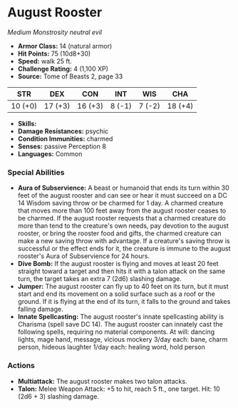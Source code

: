 # August Rooster

*Medium* *Monstrosity* *neutral evil*

- **Armor Class:** 14 (natural armor)
- **Hit Points:** 75 (10d8+30)
- **Speed:** walk 25 ft.
- **Challenge Rating:** 4 (1,100 XP)
- **Source:** Tome of Beasts 2, page 33

| STR | DEX | CON | INT | WIS | CHA |
| --- | --- | --- | --- | --- | --- |
| 10 (+0) | 17 (+3) | 16 (+3) | 8 (-1) | 7 (-2) | 18 (+4) |

- **Skills:** 
- **Damage Resistances:** psychic
- **Condition Immunities:** charmed
- **Senses:** passive Perception 8
- **Languages:** Common

### Special Abilities

- **Aura of Subservience:** A beast or humanoid that ends its turn within 30 feet of the august rooster and can see or hear it must succeed on a DC 14 Wisdom saving throw or be charmed for 1 day. A charmed creature that moves more than 100 feet away from the august rooster ceases to be charmed. If the august rooster requests that a charmed creature do more than tend to the creature's own needs, pay devotion to the august rooster, or bring the rooster food and gifts, the charmed creature can make a new saving throw with advantage. If a creature's saving throw is successful or the effect ends for it, the creature is immune to the august rooster's Aura of Subservience for 24 hours.
- **Dive Bomb:** If the august rooster is flying and moves at least 20 feet straight toward a target and then hits it with a talon attack on the same turn, the target takes an extra 7 (2d6) slashing damage.
- **Jumper:** The august rooster can fly up to 40 feet on its turn, but it must start and end its movement on a solid surface such as a roof or the ground. If it is flying at the end of its turn, it falls to the ground and takes falling damage.
- **Innate Spellcasting:** The august rooster's innate spellcasting ability is Charisma (spell save DC 14). The august rooster can innately cast the following spells, requiring no material components.
At will: dancing lights, mage hand, message, vicious mockery
3/day each: bane, charm person, hideous laughter
1/day each: healing word, hold person

### Actions

- **Multiattack:** The august rooster makes two talon attacks.
- **Talon:** Melee Weapon Attack: +5 to hit, reach 5 ft., one target. Hit: 10 (2d6 + 3) slashing damage.


